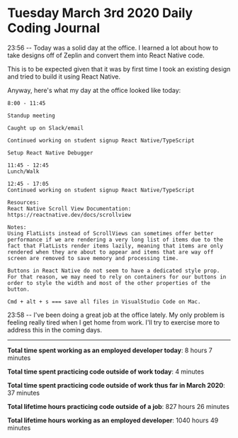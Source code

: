# Tuesday March 3rd 2020 Daily Coding Journal

23:56 -- Today was a solid day at the office. I learned a lot about how to  take designs off of Zeplin and convert them into React Native code.

This is to be expected given that it was by first time I took an existing design and tried to build it using React Native.

Anyway, here's what my day at the office looked like today:
```
8:00 - 11:45

Standup meeting

Caught up on Slack/email

Continued working on student signup React Native/TypeScript

Setup React Native Debugger

11:45 - 12:45
Lunch/Walk

12:45 - 17:05
Continued working on student signup React Native/TypeScript

Resources:
React Native Scroll View Documentation: https://reactnative.dev/docs/scrollview

Notes:
Using FlatLists instead of ScrollViews can sometimes offer better performance if we are rendering a very long list of items due to the fact that FlatLists render items lazily, meaning that items are only rendered when they are about to appear and items that are way off screen are removed to save memory and processing time.

Buttons in React Native do not seem to have a dedicated style prop.  For that reason, we may need to rely on containers for our buttons in order to style the width and most of the other properties of the button.

Cmd + alt + s === save all files in VisualStudio Code on Mac.
```
23:58 -- I've been doing a great job at the office lately. My only problem is feeling really tired when I get home from work. I'll try to exercise more to address this in the coming days.
___
**Total time spent working as an employed developer today**: 8 hours 7 minutes

**Total time spent practicing code outside of work today**: 4 minutes

**Total time spent practicing code outside of work thus far in March 2020**: 37 minutes

**Total lifetime hours practicing code outside of a job**: 827 hours 26 minutes

**Total lifetime hours working as an employed developer**: 1040 hours 49 minutes